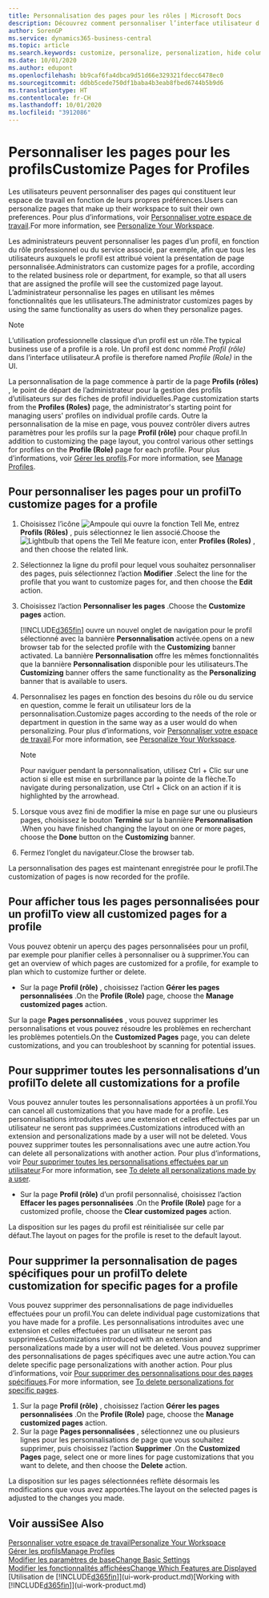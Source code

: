 ```yaml
---
title: Personnalisation des pages pour les rôles | Microsoft Docs
description: Découvrez comment personnaliser l’interface utilisateur d’un profil (rôle) de sorte que tous les utilisateurs de ce rôle voient un espace de travail personnalisé.
author: SorenGP
ms.service: dynamics365-business-central
ms.topic: article
ms.search.keywords: customize, personalize, personalization, hide columns, remove fields, move fields
ms.date: 10/01/2020
ms.author: edupont
ms.openlocfilehash: bb9caf6fa4dbca9d51d66e329321fdecc6478ec0
ms.sourcegitcommit: ddbb5cede750df1baba4b3eab8fbed6744b5b9d6
ms.translationtype: HT
ms.contentlocale: fr-CH
ms.lasthandoff: 10/01/2020
ms.locfileid: "3912086"
---
```

# <a name="customize-pages-for-profiles"></a><span data-ttu-id="82e3b-103">Personnaliser les pages pour les profils</span><span class="sxs-lookup"><span data-stu-id="82e3b-103">Customize Pages for Profiles</span></span>
<span data-ttu-id="82e3b-104">Les utilisateurs peuvent personnaliser des pages qui constituent leur espace de travail en fonction de leurs propres préférences.</span><span class="sxs-lookup"><span data-stu-id="82e3b-104">Users can personalize pages that make up their workspace to suit their own preferences.</span></span> <span data-ttu-id="82e3b-105">Pour plus d’informations, voir [Personnaliser votre espace de travail](ui-personalization-user.md).</span><span class="sxs-lookup"><span data-stu-id="82e3b-105">For more information, see [Personalize Your Workspace](ui-personalization-user.md).</span></span>

<span data-ttu-id="82e3b-106">Les administrateurs peuvent personnaliser les pages d’un profil, en fonction du rôle professionnel ou du service associé, par exemple, afin que tous les utilisateurs auxquels le profil est attribué voient la présentation de page personnalisée.</span><span class="sxs-lookup"><span data-stu-id="82e3b-106">Administrators can customize pages for a profile, according to the related business role or department, for example, so that all users that are assigned the profile will see the customized page layout.</span></span> <span data-ttu-id="82e3b-107">L’administrateur personnalise les pages en utilisant les mêmes fonctionnalités que les utilisateurs.</span><span class="sxs-lookup"><span data-stu-id="82e3b-107">The administrator customizes pages by using the same functionality as users do when they personalize pages.</span></span>

> [!NOTE]
> <span data-ttu-id="82e3b-108">L’utilisation professionnelle classique d’un profil est un rôle.</span><span class="sxs-lookup"><span data-stu-id="82e3b-108">The typical business use of a profile is a role.</span></span> <span data-ttu-id="82e3b-109">Un profil est donc nommé *Profil (rôle)* dans l’interface utilisateur.</span><span class="sxs-lookup"><span data-stu-id="82e3b-109">A profile is therefore named *Profile (Role)* in the UI.</span></span>

<span data-ttu-id="82e3b-110">La personnalisation de la page commence à partir de la page **Profils (rôles)** , le point de départ de l’administrateur pour la gestion des profils d’utilisateurs sur des fiches de profil individuelles.</span><span class="sxs-lookup"><span data-stu-id="82e3b-110">Page customization starts from the **Profiles (Roles)** page, the administrator's starting point for managing users' profiles on individual profile cards.</span></span> <span data-ttu-id="82e3b-111">Outre la personnalisation de la mise en page, vous pouvez contrôler divers autres paramètres pour les profils sur la page **Profil (rôle)** pour chaque profil.</span><span class="sxs-lookup"><span data-stu-id="82e3b-111">In addition to customizing the page layout, you control various other settings for profiles on the **Profile (Role)** page for each profile.</span></span> <span data-ttu-id="82e3b-112">Pour plus d’informations, voir [Gérer les profils](admin-users-profiles-roles.md).</span><span class="sxs-lookup"><span data-stu-id="82e3b-112">For more information, see [Manage Profiles](admin-users-profiles-roles.md).</span></span>

## <a name="to-customize-pages-for-a-profile"></a><span data-ttu-id="82e3b-113">Pour personnaliser les pages pour un profil</span><span class="sxs-lookup"><span data-stu-id="82e3b-113">To customize pages for a profile</span></span>
1. <span data-ttu-id="82e3b-114">Choisissez l’icône ![Ampoule qui ouvre la fonction Tell Me](media/ui-search/search_small.png "Dites-moi ce que vous voulez faire"), entrez **Profils (Rôles)** , puis sélectionnez le lien associé.</span><span class="sxs-lookup"><span data-stu-id="82e3b-114">Choose the ![Lightbulb that opens the Tell Me feature](media/ui-search/search_small.png "Tell me what you want to do") icon, enter **Profiles (Roles)** , and then choose the related link.</span></span>
2. <span data-ttu-id="82e3b-115">Sélectionnez la ligne du profil pour lequel vous souhaitez personnaliser des pages, puis sélectionnez l’action **Modifier** .</span><span class="sxs-lookup"><span data-stu-id="82e3b-115">Select the line for the profile that you want to customize pages for, and then choose the **Edit** action.</span></span>
3. <span data-ttu-id="82e3b-116">Choisissez l’action **Personnaliser les pages** .</span><span class="sxs-lookup"><span data-stu-id="82e3b-116">Choose the **Customize pages** action.</span></span>

    [!INCLUDE[d365fin](includes/d365fin_md.md)] <span data-ttu-id="82e3b-117">ouvre un nouvel onglet de navigation pour le profil sélectionné avec la bannière **Personnalisation** activée.</span><span class="sxs-lookup"><span data-stu-id="82e3b-117">opens on a new browser tab for the selected profile with the **Customizing** banner activated.</span></span> <span data-ttu-id="82e3b-118">La bannière **Personnalisation** offre les mêmes fonctionnalités que la bannière **Personnalisation** disponible pour les utilisateurs.</span><span class="sxs-lookup"><span data-stu-id="82e3b-118">The **Customizing** banner offers the same functionality as the **Personalizing** banner that is available to users.</span></span>

4. <span data-ttu-id="82e3b-119">Personnalisez les pages en fonction des besoins du rôle ou du service en question, comme le ferait un utilisateur lors de la personnalisation.</span><span class="sxs-lookup"><span data-stu-id="82e3b-119">Customize pages according to the needs of the role or department in question in the same way as a user would do when personalizing.</span></span> <span data-ttu-id="82e3b-120">Pour plus d’informations, voir [Personnaliser votre espace de travail](ui-personalization-user.md).</span><span class="sxs-lookup"><span data-stu-id="82e3b-120">For more information, see [Personalize Your Workspace](ui-personalization-user.md).</span></span>

    > [!NOTE]
    > <span data-ttu-id="82e3b-121">Pour naviguer pendant la personnalisation, utilisez Ctrl + Clic sur une action si elle est mise en surbrillance par la pointe de la flèche.</span><span class="sxs-lookup"><span data-stu-id="82e3b-121">To navigate during personalization, use Ctrl + Click on an action if it is highlighted by the arrowhead.</span></span>

5. <span data-ttu-id="82e3b-122">Lorsque vous avez fini de modifier la mise en page sur une ou plusieurs pages, choisissez le bouton **Terminé** sur la bannière **Personnalisation** .</span><span class="sxs-lookup"><span data-stu-id="82e3b-122">When you have finished changing the layout on one or more pages, choose the **Done** button on the **Customizing** banner.</span></span>
6. <span data-ttu-id="82e3b-123">Fermez l’onglet du navigateur.</span><span class="sxs-lookup"><span data-stu-id="82e3b-123">Close the browser tab.</span></span>

<span data-ttu-id="82e3b-124">La personnalisation des pages est maintenant enregistrée pour le profil.</span><span class="sxs-lookup"><span data-stu-id="82e3b-124">The customization of pages is now recorded for the profile.</span></span>

## <a name="to-view-all-customized-pages-for-a-profile"></a><span data-ttu-id="82e3b-125">Pour afficher tous les pages personnalisées pour un profil</span><span class="sxs-lookup"><span data-stu-id="82e3b-125">To view all customized pages for a profile</span></span>

<span data-ttu-id="82e3b-126">Vous pouvez obtenir un aperçu des pages personnalisées pour un profil, par exemple pour planifier celles à personnaliser ou à supprimer.</span><span class="sxs-lookup"><span data-stu-id="82e3b-126">You can get an overview of which pages are customized for a profile, for example to plan which to customize further or delete.</span></span>

- <span data-ttu-id="82e3b-127">Sur la page **Profil (rôle)** , choisissez l’action **Gérer les pages personnalisées** .</span><span class="sxs-lookup"><span data-stu-id="82e3b-127">On the **Profile (Role)** page, choose the **Manage customized pages** action.</span></span>

<span data-ttu-id="82e3b-128">Sur la page **Pages personnalisées** , vous pouvez supprimer les personnalisations et vous pouvez résoudre les problèmes en recherchant les problèmes potentiels.</span><span class="sxs-lookup"><span data-stu-id="82e3b-128">On the **Customized Pages** page, you can delete customizations, and you can troubleshoot by scanning for potential issues.</span></span>  

## <a name="to-delete-all-customizations-for-a-profile"></a><span data-ttu-id="82e3b-129">Pour supprimer toutes les personnalisations d’un profil</span><span class="sxs-lookup"><span data-stu-id="82e3b-129">To delete all customizations for a profile</span></span>
<span data-ttu-id="82e3b-130">Vous pouvez annuler toutes les personnalisations apportées à un profil.</span><span class="sxs-lookup"><span data-stu-id="82e3b-130">You can cancel all customizations that you have made for a profile.</span></span> <span data-ttu-id="82e3b-131">Les personnalisations introduites avec une extension et celles effectuées par un utilisateur ne seront pas supprimées.</span><span class="sxs-lookup"><span data-stu-id="82e3b-131">Customizations introduced with an extension and personalizations made by a user will not be deleted.</span></span> <span data-ttu-id="82e3b-132">Vous pouvez supprimer toutes les personnalisations avec une autre action.</span><span class="sxs-lookup"><span data-stu-id="82e3b-132">You can delete all personalizations with another action.</span></span> <span data-ttu-id="82e3b-133">Pour plus d’informations, voir [Pour supprimer toutes les personnalisations effectuées par un utilisateur](admin-users-profiles-roles.md#to-delete-all-personalizations-made-by-a-user).</span><span class="sxs-lookup"><span data-stu-id="82e3b-133">For more information, see [To delete all personalizations made by a user](admin-users-profiles-roles.md#to-delete-all-personalizations-made-by-a-user).</span></span>

- <span data-ttu-id="82e3b-134">Sur la page **Profil (rôle)** d’un profil personnalisé, choisissez l’action **Effacer les pages personnalisées** .</span><span class="sxs-lookup"><span data-stu-id="82e3b-134">On the **Profile (Role)** page for a customized profile, choose the **Clear customized pages** action.</span></span>

<span data-ttu-id="82e3b-135">La disposition sur les pages du profil est réinitialisée sur celle par défaut.</span><span class="sxs-lookup"><span data-stu-id="82e3b-135">The layout on pages for the profile is reset to the default layout.</span></span>  

## <a name="to-delete-customization-for-specific-pages-for-a-profile"></a><span data-ttu-id="82e3b-136">Pour supprimer la personnalisation de pages spécifiques pour un profil</span><span class="sxs-lookup"><span data-stu-id="82e3b-136">To delete customization for specific pages for a profile</span></span>
<span data-ttu-id="82e3b-137">Vous pouvez supprimer des personnalisations de page individuelles effectuées pour un profil.</span><span class="sxs-lookup"><span data-stu-id="82e3b-137">You can delete individual page customizations that you have made for a profile.</span></span> <span data-ttu-id="82e3b-138">Les personnalisations introduites avec une extension et celles effectuées par un utilisateur ne seront pas supprimées.</span><span class="sxs-lookup"><span data-stu-id="82e3b-138">Customizations introduced with an extension and personalizations made by a user will not be deleted.</span></span> <span data-ttu-id="82e3b-139">Vous pouvez supprimer des personnalisations de pages spécifiques avec une autre action.</span><span class="sxs-lookup"><span data-stu-id="82e3b-139">You can delete specific page personalizations with another action.</span></span> <span data-ttu-id="82e3b-140">Pour plus d’informations, voir [Pour supprimer des personnalisations pour des pages spécifiques](admin-users-profiles-roles.md#to-delete-personalizations-for-specific-pages).</span><span class="sxs-lookup"><span data-stu-id="82e3b-140">For more information, see [To delete personalizations for specific pages](admin-users-profiles-roles.md#to-delete-personalizations-for-specific-pages).</span></span>

1. <span data-ttu-id="82e3b-141">Sur la page **Profil (rôle)** , choisissez l’action **Gérer les pages personnalisées** .</span><span class="sxs-lookup"><span data-stu-id="82e3b-141">On the **Profile (Role)** page, choose the **Manage customized pages** action.</span></span>
2. <span data-ttu-id="82e3b-142">Sur la page **Pages personnalisées** , sélectionnez une ou plusieurs lignes pour les personnalisations de page que vous souhaitez supprimer, puis choisissez l’action **Supprimer** .</span><span class="sxs-lookup"><span data-stu-id="82e3b-142">On the **Customized Pages** page, select one or more lines for page customizations that you want to delete, and then choose the **Delete** action.</span></span>

<span data-ttu-id="82e3b-143">La disposition sur les pages sélectionnées reflète désormais les modifications que vous avez apportées.</span><span class="sxs-lookup"><span data-stu-id="82e3b-143">The layout on the selected pages is adjusted to the changes you made.</span></span>

## <a name="see-also"></a><span data-ttu-id="82e3b-144">Voir aussi</span><span class="sxs-lookup"><span data-stu-id="82e3b-144">See Also</span></span>

[<span data-ttu-id="82e3b-145">Personnaliser votre espace de travail</span><span class="sxs-lookup"><span data-stu-id="82e3b-145">Personalize Your Workspace</span></span>](ui-personalization-user.md)  
[<span data-ttu-id="82e3b-146">Gérer les profils</span><span class="sxs-lookup"><span data-stu-id="82e3b-146">Manage Profiles</span></span>](admin-users-profiles-roles.md)  
[<span data-ttu-id="82e3b-147">Modifier les paramètres de base</span><span class="sxs-lookup"><span data-stu-id="82e3b-147">Change Basic Settings</span></span>](ui-change-basic-settings.md)  
[<span data-ttu-id="82e3b-148">Modifier les fonctionnalités affichées</span><span class="sxs-lookup"><span data-stu-id="82e3b-148">Change Which Features are Displayed</span></span>](ui-experiences.md)  
<span data-ttu-id="82e3b-149">[Utilisation de [!INCLUDE[d365fin](includes/d365fin_md.md)]](ui-work-product.md)</span><span class="sxs-lookup"><span data-stu-id="82e3b-149">[Working with [!INCLUDE[d365fin](includes/d365fin_md.md)]](ui-work-product.md)</span></span>  
